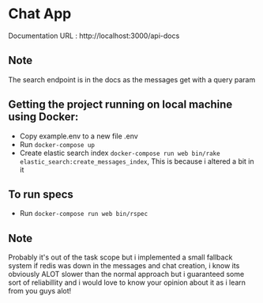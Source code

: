 # Chat App

Documentation URL : http://localhost:3000/api-docs

## Note
The search endpoint is in the docs as the messages get with a query param

## Getting the project running on local machine using Docker:
- Copy example.env to a new file .env
- Run `docker-compose up`
- Create elastic search index `docker-compose run web bin/rake elastic_search:create_messages_index`, This is because i altered a bit in it

## To run specs
- Run `docker-compose run web bin/rspec`

## Note
Probably it's out of the task scope but i implemented a small fallback system if redis was down in the messages and chat creation, i know its obviously ALOT slower than the normal approach but i guaranteed some sort of reliabillity and i would love to know your opinion about it as i learn from you guys alot!
